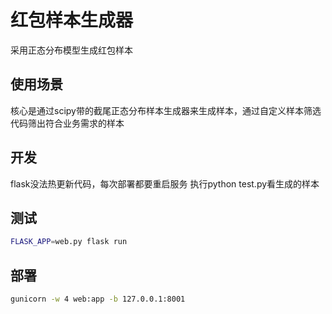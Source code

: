 # 红包样本生成器

采用正态分布模型生成红包样本

## 使用场景

核心是通过scipy带的截尾正态分布样本生成器来生成样本，通过自定义样本筛选代码筛出符合业务需求的样本

## 开发

flask没法热更新代码，每次部署都要重启服务
执行python test.py看生成的样本

## 测试

```bash
FLASK_APP=web.py flask run
```

## 部署

```bash
gunicorn -w 4 web:app -b 127.0.0.1:8001
```
